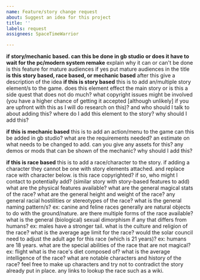 ```yaml
---
name: Feature/story change request
about: Suggest an idea for this project
title: ''
labels: request
assignees: SpaceTimeWarrior

---
```


**if story/mechanic based. can this be done in gb studio or does it have to wait for the pc/modern system remake**
explain why it can or can't be done
is this feature for mature audiences if yes put mature audiences in the title
**is this story based, race based, or mechanic based**
after this give a description of the idea
**if this is story based**
this is to add an/multiple story element/s to the game.
does this element effect the main story or is this a side quest that does not do much?
what copyright issues might be involved (you have a higher chance of getting it accepted [although unlikely] if you are upfront with this as I will do research on this)? and who should I talk to about adding this?
where do I add this element to the story?
why should I add this?

**if this is mechanic based**
this is to add an action/menu to the game
can this be added in gb studio?
what are the requirements needed?
an estimate on what needs to be changed to add.
can you give any assets for this?
any demos or mods that can be shown of the mechanic?
why should I add this?

**if this is race based**
this is to add a race/character to the story.
if adding a character they cannot be one with story elements attached. and replace race with character below.
is this race copyrighted? if so, who might I contact to potentially add? (similar story with story-based features to add)
what are the physical features available?
what are the general magical stats of the race?
what are the general height and weight of the race?
any general racial hostilities or stereotypes of the race?
what is the general naming pattern/s? ex: canine and feline races generally are natural objects to do with the ground/nature.
are there multiple forms of the race available?
what is the general (biological) sexual dimorphism if any that differs from humans? ex: males have a stronger tail.
what is the culture and religion of the race? 
what is the average age limit for the race? would the solar council need to adjust the adult age for this race (which is 21 years)? ex: humans are 18 years.
what are the special abilities of the race that are not magical? ex: flight
what is the race's diet composed of?
what is the average intelligence of the race?
what are notable characters and history of the race? feel free to make up characters and try not to contradict the story already put in place.
any links to lookup the race such as a wiki.
